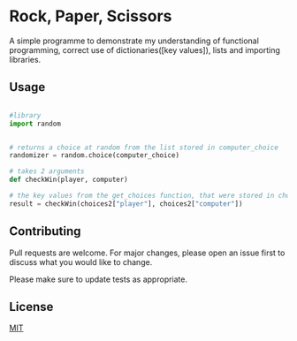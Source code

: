 # Rock, Paper, Scissors

A simple programme to demonstrate my understanding of functional programming, correct use of dictionaries([key values]), lists and importing libraries.

## Usage

```python

#library
import random 


# returns a choice at random from the list stored in computer_choice
randomizer = random.choice(computer_choice)

# takes 2 arguments
def checkWin(player, computer)

# the key values from the get_choices function, that were stored in choices2 are now being used as arguments for the checkWin function
result = checkWin(choices2["player"], choices2["computer"])
```

## Contributing
Pull requests are welcome. For major changes, please open an issue first to discuss what you would like to change.

Please make sure to update tests as appropriate.

## License
[MIT](https://choosealicense.com/licenses/mit/)

